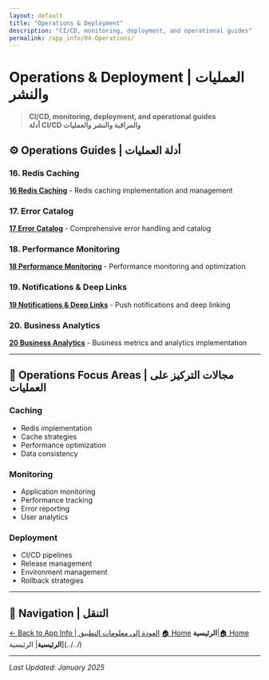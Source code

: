```yaml
---
layout: default
title: "Operations & Deployment"
description: "CI/CD, monitoring, deployment, and operational guides"
permalink: /app_info/04-Operations/
---
```


# Operations & Deployment | العمليات والنشر

> **CI/CD, monitoring, deployment, and operational guides**  
> **أدلة CI/CD والمراقبة والنشر والعمليات**

## ⚙️ **Operations Guides | أدلة العمليات**

### **16. Redis Caching**
**[16 Redis Caching](16-redis-caching/)** - Redis caching implementation and management

### **17. Error Catalog**
**[17 Error Catalog](17-error-catalog/)** - Comprehensive error handling and catalog

### **18. Performance Monitoring**
**[18 Performance Monitoring](18-performance-monitoring/)** - Performance monitoring and optimization

### **19. Notifications & Deep Links**
**[19 Notifications & Deep Links](19-notifications-deeplinks/)** - Push notifications and deep linking

### **20. Business Analytics**
**[20 Business Analytics](20-business-analytics/)** - Business metrics and analytics implementation

---

## 🎯 **Operations Focus Areas | مجالات التركيز على العمليات**

### **Caching**
- Redis implementation
- Cache strategies
- Performance optimization
- Data consistency

### **Monitoring**
- Application monitoring
- Performance tracking
- Error reporting
- User analytics

### **Deployment**
- CI/CD pipelines
- Release management
- Environment management
- Rollback strategies

---

## 🔗 **Navigation | التنقل**

[← Back to App Info | العودة إلى معلومات التطبيق](../)
[🏠 Home](/2025-Plans/)
**الرئيسية**|[🏠 Home](/2025-Plans/)
**الرئيسية**| الرئيسية](../../)

---

*Last Updated: January 2025*

